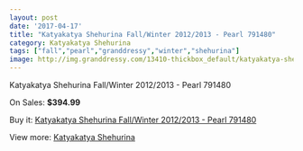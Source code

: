 ```yaml
---
layout: post
date: '2017-04-17'
title: "Katyakatya Shehurina Fall/Winter 2012/2013 - Pearl 791480"
category: Katyakatya Shehurina
tags: ["fall","pearl","granddressy","winter","shehurina"]
image: http://img.granddressy.com/13410-thickbox_default/katyakatya-shehurina-fall-winter-2012-2013-pearl-791480.jpg
---
```

Katyakatya Shehurina Fall/Winter 2012/2013 - Pearl 791480

On Sales: **$394.99**
<a href="https://www.granddressy.com/en/katyakatya-shehurina/12478-katyakatya-shehurina-fall-winter-2012-2013-pearl-791480.html"><amp-img layout="responsive" width="600" height="600" src="//img.granddressy.com/13410-thickbox_default/katyakatya-shehurina-fall-winter-2012-2013-pearl-791480.jpg" alt="Katyakatya Shehurina Fall/Winter 2012/2013 - Pearl 791480 0" /></a>

Buy it: [Katyakatya Shehurina Fall/Winter 2012/2013 - Pearl 791480](https://www.granddressy.com/en/katyakatya-shehurina/12478-katyakatya-shehurina-fall-winter-2012-2013-pearl-791480.html "Katyakatya Shehurina Fall/Winter 2012/2013 - Pearl 791480")

View more: [Katyakatya Shehurina](https://www.granddressy.com/en/50-katyakatya-shehurina "Katyakatya Shehurina")